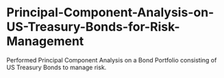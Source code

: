# Principal-Component-Analysis-on-US-Treasury-Bonds-for-Risk-Management
Performed Principal Component Analysis on a Bond Portfolio consisting of US Treasury Bonds to manage risk.
